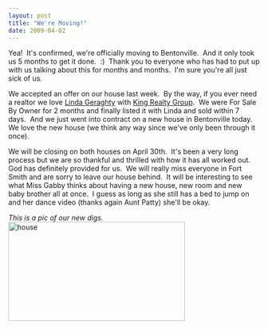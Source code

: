 ```yaml
---
layout: post
title: "We're Moving!"
date: 2009-04-02
---
```


<p>Yea!&nbsp; It's confirmed, we're officially moving to Bentonville.&nbsp; And it only took us 5 months to get it done.&nbsp; :)&nbsp; Thank you to everyone who has had to put up with us talking about this for months and months.&nbsp; I'm sure you're all just sick of us.&nbsp; </p> <p>We accepted an offer on our house last week.&nbsp; By the way, if you ever need a realtor we love <a href="http://www.kingrealtygroup.net/index.php?q=profile&amp;uid=17" target="_blank">Linda Geraghty</a> with <a href="http://www.kingrealtygroup.net/index.php?q=profile&amp;uid=17" target="_blank">King Realty Group</a>.&nbsp; We were For Sale By Owner for 2 months and finally listed it with Linda and sold within 7 days.&nbsp; And we just went into contract on a new house in Bentonville today.&nbsp; We love the new house (we think any way since we've only been through it once).&nbsp; </p> <p>We will be closing on both houses on April 30th.&nbsp; It's been a very long process but we are so thankful and thrilled with how it has all worked out.&nbsp; God has definitely provided for us.&nbsp; We will really miss everyone in Fort Smith and are sorry to leave our house behind.&nbsp; It will be interesting to see what Miss Gabby thinks about having a new house, new room and new baby brother all at once.&nbsp; I guess as long as she still has a bed to jump on and her dance video (thanks again Aunt Patty) she'll be okay.&nbsp; </p> <p><em>This is a pic of our new digs.&nbsp; </em><a href="http://www.thepaladinos.com/image.axd?picture=WindowsLiveWriter/WereMoving_125A1/house_2.jpg"><img style="border-right: 0px; border-top: 0px; border-left: 0px; border-bottom: 0px" height="199" alt="house" src="http://www.thepaladinos.com/image.axd?picture=WindowsLiveWriter/WereMoving_125A1/house_thumb.jpg" width="354" border="0"></a></p>
